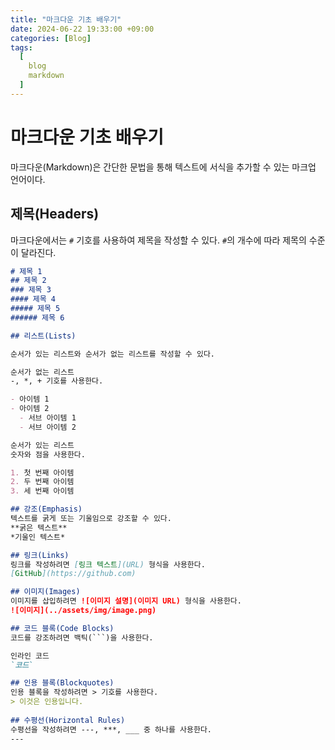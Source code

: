 ```yaml
---
title: "마크다운 기초 배우기"
date: 2024-06-22 19:33:00 +09:00
categories: [Blog]
tags:
  [
    blog
    markdown
  ]
---
```


# 마크다운 기초 배우기

마크다운(Markdown)은 간단한 문법을 통해 텍스트에 서식을 추가할 수 있는 마크업 언어이다.

## 제목(Headers)

마크다운에서는 `#` 기호를 사용하여 제목을 작성할 수 있다. `#`의 개수에 따라 제목의 수준이 달라진다.

```markdown
# 제목 1
## 제목 2
### 제목 3
#### 제목 4
##### 제목 5
###### 제목 6

## 리스트(Lists)

순서가 있는 리스트와 순서가 없는 리스트를 작성할 수 있다.

순서가 없는 리스트
-, *, + 기호를 사용한다.

- 아이템 1
- 아이템 2
  - 서브 아이템 1
  - 서브 아이템 2

순서가 있는 리스트
숫자와 점을 사용한다.

1. 첫 번째 아이템
2. 두 번째 아이템
3. 세 번째 아이템

## 강조(Emphasis)
텍스트를 굵게 또는 기울임으로 강조할 수 있다.
**굵은 텍스트**
*기울인 텍스트*

## 링크(Links)
링크를 작성하려면 [링크 텍스트](URL) 형식을 사용한다.
[GitHub](https://github.com)

## 이미지(Images)
이미지를 삽입하려면 ![이미지 설명](이미지 URL) 형식을 사용한다.
![이미지](../assets/img/image.png)

## 코드 블록(Code Blocks)
코드를 강조하려면 백틱(```)을 사용한다.

인라인 코드
`코드`

## 인용 블록(Blockquotes)
인용 블록을 작성하려면 > 기호를 사용한다.
> 이것은 인용입니다.
 
## 수평선(Horizontal Rules)
수평선을 작성하려면 ---, ***, ___ 중 하나를 사용한다.
---

